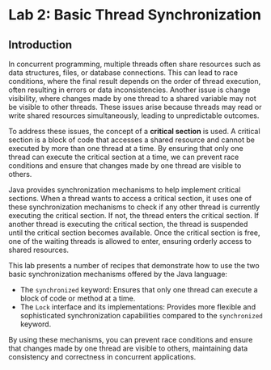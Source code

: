# Lab 2: Basic Thread Synchronization

## Introduction
In concurrent programming, multiple threads often share resources such as data structures, files, or database connections.
This can lead to race conditions, where the final result depends on the order of thread execution, often resulting in errors or data inconsistencies.
Another issue is change visibility, where changes made by one thread to a shared variable may not be visible to other threads.
These issues arise because threads may read or write shared resources simultaneously, leading to unpredictable outcomes.

To address these issues, the concept of a **critical section** is used.
A critical section is a block of code that accesses a shared resource and cannot be executed by more than one thread at a time.
By ensuring that only one thread can execute the critical section at a time, we can prevent race conditions and ensure that changes made by one thread are visible to others.

Java provides synchronization mechanisms to help implement critical sections.
When a thread wants to access a critical section, it uses one of these synchronization mechanisms to check if any other thread is currently executing the critical section. If not, the thread enters the critical section. If another thread is executing the critical section, the thread is suspended until the critical section becomes available. Once the critical section is free, one of the waiting threads is allowed to enter, ensuring orderly access to shared resources.

This lab presents a number of recipes that demonstrate how to use the two basic synchronization mechanisms offered by the Java language:
- The `synchronized` keyword: Ensures that only one thread can execute a block of code or method at a time.
- The `Lock` interface and its implementations: Provides more flexible and sophisticated synchronization capabilities compared to the `synchronized` keyword.

By using these mechanisms, you can prevent race conditions and ensure that changes made by one thread are visible to others, maintaining data consistency and correctness in concurrent applications.